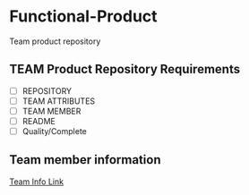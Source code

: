 # Functional-Product
Team product repository

## TEAM Product Repository Requirements
- [ ] REPOSITORY
- [ ] TEAM ATTRIBUTES
- [ ] TEAM MEMBER
- [ ] README
- [ ] Quality/Complete

## Team member information
[Team Info Link](https://github.com/JustinK72/Functional-Product/blob/main/TeamInfo.MD)




